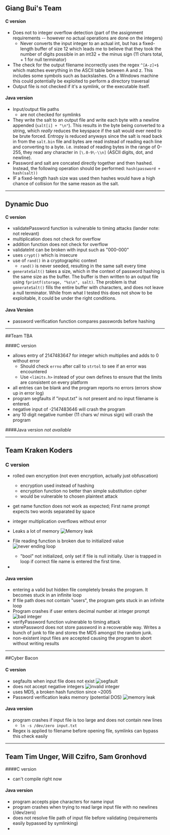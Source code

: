 ## Giang Bui's Team

#### C version

* Does not to integer overflow detection (part of the assignment requirements -- however no actual operations are done on the integers)
  * Never converts the input integer to an actual int, but has a fixed-length buffer of size 12 which leads me to believe that they took the number of digits possible in an int32 + the minus sign (11 chars total, + 1 for null terminator)
* The check for the output filename incorrectly uses the regex `^[A-z]+$` which matches everything in the ASCII table between A and z. This includes some symbols such as backslashes. On a Windows machine this could potentially be exploited to perform a directory traversal
* Output file is not checked if it's a symlink, or the executable itself.

#### Java version

- Input/output file paths
  * are not checked for symlinks
- They write the salt to an output file and write each byte with a newline appended (`salt[i] + "\n"`). This results in the byte being converted to a string, which *really* reduces the keyspace if the salt would ever need to be brute forced. Entropy is reduced anyways since the salt is read back in from the `salt.bin` file and bytes are read instead of reading each line and converting to a byte. i.e. instead of reading bytes in the range of 0-255, they read any character in `[\.0-9\-\\n]` (ASCII digits, dot, and newline).
- Password and salt are concated directly together and then hashed. Instead, the following operation should be performed: `hash(password + hash(salt))`
- IF a fixed-length hash size was used then hashes would have a high chance of collision for the same reason as the salt.


-----
## Dynamic Duo

#### C version
* validatePassword function is vulnerable to timing attacks (lander note: not relevant)
* multiplication does not check for overflow
* addition function does not check for overflow
* validateInt can be broken with input such as "000-000"
* uses `crypt()` which is insecure
* use of `rand()` in a cryptographic context
	* `rand()` is never seeded, resulting in the same salt every time
* `generateSalt()` takes a size, which in the context of password hashing is the same size as the buffer. The buffer is then written to an output file using `fprintf(storage, "%s\n", salt)`. The problem is that `generateSalt()` fills the entire buffer with characters, and does not leave a null terminator. While from what I tested this does not show to be exploitable, it could be under the right conditions.

#### Java Version
* password verification function compares passwords before hashing

-----
##Team TBA 

####C version
* allows entry of 2147483647 for integer which multiplies and adds to 0 without error
  - Should check `errno` after call to `strtol` to see if an error was encountered
  - Use `<limits.h>` instead of your own defines to ensure that the limits are consistent on every platform
* all entries can be blank and the program reports no errors (errors show up in error log)
* program segfaults if "input.txt" is not present and no input filename is entered. 
* negative input of -2147483646 will crash the program
* any 10 digit negative number (11 chars w/ minus sign) will crash the program

####Java version
_not available_

-----
## Team Kraken Koders

### C version
* rolled own encryption (not even encryption, actually just obfuscation)
	* encryption used instead of hashing
	* encryption function no better than simple substitution cipher
	* would be vulnerable to chosen plaintext attack

* get name function does not work as expected; First name prompt expects two words separated by space
* integer multiplication overflows without error
* Leaks a lot of memory
![Memory leak](file:///Users/ben/Pictures/Screenshots/Screen%20Shot%202015-11-11%20at%2012.28.28%20PM.png)
* File reading function is broken due to initialized value
	![never ending loop](file:///Users/ben/Pictures/Screenshots/Screen%20Shot%202015-11-11%20at%201.18.41%20PM.png)
	* "bool" not initialized, only set if file is null initially.  User is trapped in loop if correct file name is entered the first time. 
* 
#### Java version
* entering a valid but hidden file completely breaks the program. It becomes stuck in an infinite loop
* If file path does not contain "users", the program gets stuck in an infinite loop
* Program crashes if user enters decimal number at integer prompt
	![bad integer](file:///Users/ben/Pictures/Screenshots/Screen%20Shot%202015-11-11%20at%201.54.50%20PM.png)
* verifyPassword function vulnerable to timing attack
* storePassword does not store password in a recoverable way. Writes a bunch of junk to file and stores the MD5 amongst the random junk. 
* non-existent input files are accepted causing the program to abort without writing results

-----

##Cyber Bacon

#### C version
* segfaults when input file does not exist
![segfault](file:///Users/ben/Pictures/Screenshots/Screen%20Shot%202015-11-11%20at%202.42.11%20PM.png)
* does not accept negative integers
![invalid integer](file:///Users/ben/Pictures/Screenshots/Screen%20Shot%202015-11-11%20at%202.40.42%20PM.png)
* uses MD5, a broken hash function since ~2005
* Password verification leaks memory (potential DOS)
![memory leak](file:///Users/ben/Pictures/Screenshots/Screen%20Shot%202015-11-12%20at%2011.15.29%20AM.png)

#### Java version 
* program crashes if input file is too large and does not contain new lines
	* `ln -s /dev/zero input.txt`
* Regex is applied to filename before opening file, symlinks can bypass this check easily

-----

## Team Tim Unger, Will Czifro, Sam Gronhovd

####C version
* can't compile right now


#### Java version
* program accepts pipe characters for name input
* program crashes when trying to read large input file with no newlines (/dev/zero)
* does not resolve file path of input file before validating (requirements easily bypassed by symlinking)
* 
